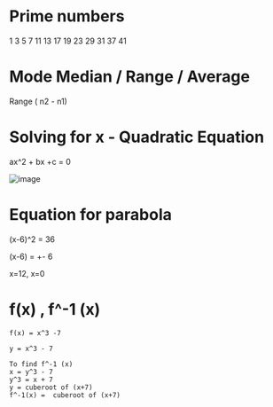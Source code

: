 # Prime numbers

  1 3 5 7 11 13 17 19 23 29 31 37 41 


# Mode Median / Range / Average

  Range ( n2 - n1)
  
# Solving for x - Quadratic Equation

  ax^2 + bx +c = 0
  
![image](https://user-images.githubusercontent.com/44506513/97133902-a75d0300-1708-11eb-810e-5259765556d4.png)
  
# Equation for parabola

  (x-6)^2 = 36
  
  (x-6) = +- 6
  
  x=12, x=0
  
# f(x) , f^-1 (x)

    f(x) = x^3 -7
  
    y = x^3 - 7
    
    To find f^-1 (x)
    x = y^3 - 7
    y^3 = x + 7
    y = cuberoot of (x+7)
    f^-1(x) =  cuberoot of (x+7)
    
    
